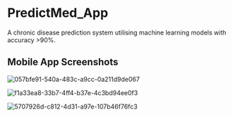# PredictMed_App

A chronic disease prediction system utilising machine learning models with accuracy >90%.

## Mobile App Screenshots

![057bfe91-540a-483c-a9cc-0a211d9de067](https://user-images.githubusercontent.com/60403638/95013528-679d8100-065e-11eb-8f32-cbb0e52459ae.jpg)



![f1a33ea8-33b7-4ff4-b37e-4c3bd94ee0f3](https://user-images.githubusercontent.com/60403638/95013536-6ff5bc00-065e-11eb-9ae6-ae61d1f68c5b.jpg)



![5707926d-c812-4d31-a97e-107b46f76fc3](https://user-images.githubusercontent.com/60403638/95013537-76843380-065e-11eb-9702-7b3c66dc4d39.jpg)

